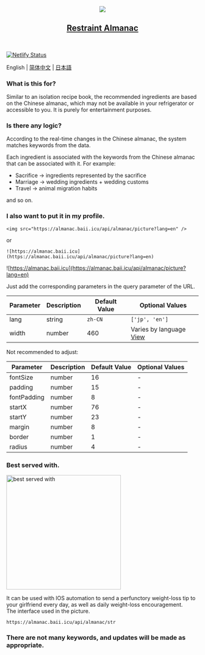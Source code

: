 
<p align="center">
  <img src="https://almanac.baii.icu/api/almanac/picture?lang=en"/>
</p>

<h2 align="center">
  <a href="https://github.com/ProsperBao/restraint-almanac">
    Restraint Almanac
  </a>
</h2><br>


[![Netlify Status](https://api.netlify.com/api/v1/badges/6ebc1907-60e5-45cb-b816-3094c9161b1f/deploy-status)](https://app.netlify.com/sites/deft-vacherin-a64172/deploys)

English | [简体中文](./README-zh-CN.md) | [日本語](./README-ja-JP.md)


### What is this for?
Similar to an isolation recipe book, the recommended ingredients are based on the Chinese almanac, which may not be available in your refrigerator or accessible to you. It is purely for entertainment purposes.

### Is there any logic?
According to the real-time changes in the Chinese almanac, the system matches keywords from the data.<br>

Each ingredient is associated with the keywords from the Chinese almanac that can be associated with it. For example:

- Sacrifice -> ingredients represented by the sacrifice
- Marriage -> wedding ingredients + wedding customs
- Travel -> animal migration habits

and so on.

### I also want to put it in my profile.

```
<img src="https://almanac.baii.icu/api/almanac/picture?lang=en" />
```

or

```
![https://almanac.baii.icu](https://almanac.baii.icu/api/almanac/picture?lang=en)
```

![https://almanac.baii.icu](https://almanac.baii.icu/api/almanac/picture?lang=en)

Just add the corresponding parameters in the query parameter of the URL.

| Parameter | Description | Default Value | Optional Values |
| --- | --- | --- | --- |
| lang | string | `zh-CN` | `['jp', 'en']` |
| width | number | 460 | Varies by language [View](./server/api/almanac/picture.ts) |

Not recommended to adjust:

| Parameter | Description | Default Value | Optional Values |
| --- | --- | --- | --- |
| fontSize | number | 16 | - |
| padding | number | 15 | - |
| fontPadding | number | 8 | - |
| startX | number | 76 | - |
| startY | number | 23 | - |
| margin | number | 8 | - |
| border | number | 1 | - |
| radius | number | 4 | - |

### Best served with.

<img src="https://almanac.baii.icu/1.jpg" alt="best served with" style="width: 300px"/>

It can be used with IOS automation to send a perfunctory weight-loss tip to your girlfriend every day, as well as daily weight-loss encouragement.
<br/>
The interface used in the picture.

```
https://almanac.baii.icu/api/almanac/str
```

### There are not many keywords, and updates will be made as appropriate.
